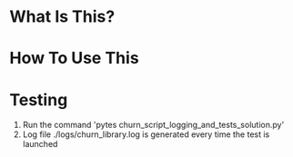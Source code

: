 # What Is This?



# How To Use This


# Testing

1. Run the command 'pytes churn_script_logging_and_tests_solution.py'
2. Log file ./logs/churn_library.log is generated every time the test is launched
